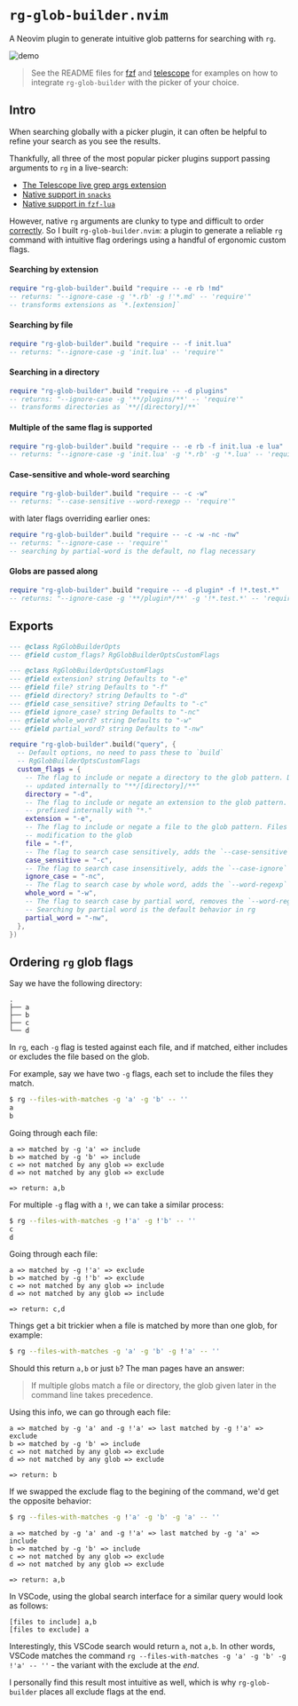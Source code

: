 # `rg-glob-builder.nvim`

A Neovim plugin to generate intuitive glob patterns for searching with `rg`.

![demo](https://elanmed.dev/nvim-plugins/rg-glob-builder.png)

> See the README files for [fzf](https://github.com/elanmed/rg-glob-builder.nvim/blob/master/README-FZF-LUA.md) and [telescope](https://github.com/elanmed/rg-glob-builder.nvim/blob/master/README-TELESCOPE.md) for examples on how to integrate `rg-glob-builder` with the picker of your choice.

## Intro

When searching globally with a picker plugin, it can often be helpful to refine your search as you see the results. 

Thankfully, all three of the most popular picker plugins support passing arguments to `rg` in a live-search:

- [The Telescope live grep args extension](https://github.com/nvim-telescope/telescope-live-grep-args.nvim)
- [Native support in `snacks`](https://github.com/folke/snacks.nvim/discussions/461#discussioncomment-11894765)
- [Native support in `fzf-lua`](https://github.com/ibhagwan/fzf-lua/wiki#how-can-i-restrict-grep-search-to-certain-files)

However, native `rg` arguments are clunky to type and difficult to order [correctly](https://github.com/elanmed/rg-glob-builder.nvim#ordering-rg-glob-flags). So I built `rg-glob-builder.nvim`: a plugin to generate a reliable `rg` command with intuitive flag orderings using a handful of ergonomic custom flags.

#### Searching by extension
```lua
require "rg-glob-builder".build "require -- -e rb !md"
-- returns: "--ignore-case -g '*.rb' -g !'*.md' -- 'require'"
-- transforms extensions as `*.[extension]`
```

#### Searching by file
```lua
require "rg-glob-builder".build "require -- -f init.lua"
-- returns: "--ignore-case -g 'init.lua' -- 'require'"
```

#### Searching in a directory
```lua
require "rg-glob-builder".build "require -- -d plugins"
-- returns: "--ignore-case -g '**/plugins/**' -- 'require'"
-- transforms directories as `**/[directory]/**`
```

#### Multiple of the same flag is supported
```lua
require "rg-glob-builder".build "require -- -e rb -f init.lua -e lua"
-- returns: "--ignore-case -g 'init.lua' -g '*.rb' -g '*.lua' -- 'require'"
```

#### Case-sensitive and whole-word searching
```lua
require "rg-glob-builder".build "require -- -c -w"
-- returns: "--case-sensitive --word-rexegp -- 'require'"
```

with later flags overriding earlier ones:
```lua
require "rg-glob-builder".build "require -- -c -w -nc -nw"
-- returns: "--ignore-case -- 'require'"
-- searching by partial-word is the default, no flag necessary
```

#### Globs are passed along
```lua
require "rg-glob-builder".build "require -- -d plugin* -f !*.test.*"
-- returns: "--ignore-case -g '**/plugin*/**' -g '!*.test.*' -- 'require'"
```

## Exports

```lua
--- @class RgGlobBuilderOpts
--- @field custom_flags? RgGlobBuilderOptsCustomFlags

--- @class RgGlobBuilderOptsCustomFlags
--- @field extension? string Defaults to "-e"
--- @field file? string Defaults to "-f"
--- @field directory? string Defaults to "-d"
--- @field case_sensitive? string Defaults to "-c"
--- @field ignore_case? string Defaults to "-nc"
--- @field whole_word? string Defaults to "-w"
--- @field partial_word? string Defaults to "-nw"

require "rg-glob-builder".build("query", {
  -- Default options, no need to pass these to `build`
  -- RgGlobBuilderOptsCustomFlags
  custom_flags = {
    -- The flag to include or negate a directory to the glob pattern. Directories are 
    -- updated internally to "**/[directory]/**"
    directory = "-d",
    -- The flag to include or negate an extension to the glob pattern. Extensions are 
    -- prefixed internally with "*."
    extension = "-e",
    -- The flag to include or negate a file to the glob pattern. Files are passed without 
    -- modification to the glob
    file = "-f",
    -- The flag to search case sensitively, adds the `--case-sensitive` flag
    case_sensitive = "-c",
    -- The flag to search case insensitively, adds the `--case-ignore` flag
    ignore_case = "-nc",
    -- The flag to search case by whole word, adds the `--word-regexp` flag
    whole_word = "-w",
    -- The flag to search case by partial word, removes the `--word-regexp` flag 
    -- Searching by partial word is the default behavior in rg
    partial_word = "-nw",
  },
})
```

## Ordering `rg` glob flags

Say we have the following directory:

```
.
├── a
├── b
├── c
└── d
```

In `rg`, each `-g` flag is tested against each file, and if matched, either includes or excludes the file based on the glob.

For example, say we have two `-g` flags, each set to include the files they match.

```bash
$ rg --files-with-matches -g 'a' -g 'b' -- ''
a
b
```

Going through each file:

```
a => matched by -g 'a' => include
b => matched by -g 'b' => include
c => not matched by any glob => exclude
d => not matched by any glob => exclude

=> return: a,b
```

For multiple `-g` flag with a `!`, we can take a similar process:

```bash
$ rg --files-with-matches -g !'a' -g !'b' -- ''
c
d
```

Going through each file:

```
a => matched by -g !'a' => exclude
b => matched by -g !'b' => exclude
c => not matched by any glob => include
d => not matched by any glob => include

=> return: c,d
```

Things get a bit trickier when a file is matched by more than one glob, for example:

```bash
$ rg --files-with-matches -g 'a' -g 'b' -g !'a' -- ''
```

Should this return `a,b` or just `b`? The man pages have an answer:

> If multiple globs match a file or directory, the glob given later in the command line takes precedence.

Using this info, we can go through each file:

```
a => matched by -g 'a' and -g !'a' => last matched by -g !'a' => exclude
b => matched by -g 'b' => include
c => not matched by any glob => exclude
d => not matched by any glob => exclude

=> return: b
```

If we swapped the exclude flag to the begining of the command, we'd get the opposite behavior:

```bash
$ rg --files-with-matches -g !'a' -g 'b' -g 'a' -- ''
```

```
a => matched by -g 'a' and -g !'a' => last matched by -g 'a' => include
b => matched by -g 'b' => include
c => not matched by any glob => exclude
d => not matched by any glob => exclude

=> return: a,b
```

In VSCode, using the global search interface for a similar query would look as follows:

```
[files to include] a,b
[files to exclude] a
```

Interestingly, this VSCode search would return `a`, not `a,b`. In other words, VSCode matches the command `rg --files-with-matches -g 'a' -g 'b' -g !'a' -- ''` - the variant with the exclude at the _end_.

I personally find this result most intuitive as well, which is why `rg-glob-builder` places all exclude flags at the end.
